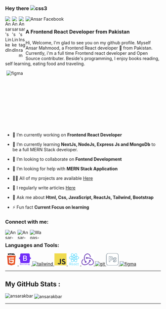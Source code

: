 <h3>Hey there <img src="https://media.giphy.com/media/hvRJCLFzcasrR4ia7z/giphy.gif" alt="css3" width="40" height="40"/></h3>

<a href="https://twitter.com/Ansarmahmoos298">
  <img align="left" alt="Ansar's LinkedIn" width="22px" src="https://github.com/WaqasArshad97/DiceGame/assets/140519770/9a5bf99d-7149-4004-938c-bb492c2c238c" alt="twiter-logo"/>
</a>

<a href="https://www.linkedin.com/in/ansar-mahmood-391225264/">
  <img align="left" alt="Ansar's LinkedIn" width="22px" src="https://cdn.worldvectorlogo.com/logos/linkedin-icon-2.svg" />
</a>

<a href="https://www.instagram.com/ansarmahmood298/">
  <img align="left" alt="Ansar's Instagram" width="22px" src="https://cdn.worldvectorlogo.com/logos/instagram-2016-5.svg" />
</a>

<a href="https://www.facebook.com/profile.php?id=100043843970921">
  <img align="left" alt="Ansar Facebook" height="22px" src="https://cdn.worldvectorlogo.com/logos/facebook-4.svg" />
</a>

<p align="left"> <img src="https://komarev.com/ghpvc/?username=AnsarAkbar&label=PROFILE+VIEWS" alt="" /> </p>

<h3>A Frontend React Developer from Pakistan</h3>

Hi, Welcome, I'm glad to see you on my github profile. Myself Ansar Mahmood, a Frontend React developer 🚀 from Pakistan. Currently, i'm a full time Frontend react developer and Open Source contributer. Beside's programming, I enjoy books reading, self learning, eating food and traveling.

<img align="right" src='https://github.com/AnsarAkbar/AnsarAkbar/assets/149039926/f43ef1ea-e96a-4c5e-8055-4891e7240762' alt="figma" width="500" height="200"/>

- 🔭 I’m currently working on **Frontend React Developer**

- 🌱 I’m currently learning **NextJs, NodeJs, Express Js and MongoDb** to be a full MERN Stack developer.

- 👯 I’m looking to collaborate on **Fontend Development**

- 🤝 I’m looking for help with **MERN Stack Application**

- 👨‍💻 All of my projects are available  [Here](https://github.com/AnsarAkbar)

- 📝 I regularly write articles  [Here](https://www.linkedin.com/in/ansar-mahmood-391225264/)

- 💬 Ask me about **Html, Css, JavaScript, ReactJs, Tailwind, Bootstrap**

- ⚡ Fun fact **Current Focus on learning**

<h3 align="left">Connect with me:</h3>
<p align="left">
<a href="https://www.linkedin.com/in/ansar-mahmood-391225264/" target="blank">
  <img align="left" src="https://raw.githubusercontent.com/rahuldkjain/github-profile-readme-generator/master/src/images/icons/Social/linked-in-alt.svg" alt="Ansar-link" height="30" width="40" />
</a>

  <a href="https://stackoverflow.com/users/24989315/ansar-mahmood-298" target="blank">
    <img align="left" src="https://raw.githubusercontent.com/rahuldkjain/github-profile-readme-generator/master/src/images/icons/Social/stack-overflow.svg" alt="Ansar-StackOverFlow" height="30" width="40" /></a>
    
<a href="https://www.instagram.com/ansarmahmood298/" target="blank">
  <img align="left" src="https://raw.githubusercontent.com/rahuldkjain/github-profile-readme-generator/master/src/images/icons/Social/instagram.svg" alt="Waqas-Instagram" height="30" width="40" />
</a>
</p>
</br>
<h3 align="left">Languages and Tools:</h3>
<p align="left"> 

  <a href="https://www.w3.org/html/" target="_blank" rel="noreferrer">
    <img src="https://raw.githubusercontent.com/devicons/devicon/master/icons/html5/html5-original-wordmark.svg" alt="html5" width="40" height="40"/> </a>

  <a href="https://getbootstrap.com/" target="_blank" rel="noreferrer"> 
      <img src="https://raw.githubusercontent.com/devicons/devicon/master/icons/bootstrap/bootstrap-plain-wordmark.svg" alt="bootstrap" width="40" height="40"/> </a>

  <a href="https://tailwindcss.com/" target="_blank" rel="noreferrer">
    <img src="https://www.vectorlogo.zone/logos/tailwindcss/tailwindcss-icon.svg" alt="tailwind" width="40" height="40"/> </a>

  <a href="https://developer.mozilla.org/en-US/docs/Web/JavaScript" target="_blank" rel="noreferrer">
    <img src="https://raw.githubusercontent.com/devicons/devicon/master/icons/javascript/javascript-original.svg" alt="javascript" width="40" height="40"/> </a>

  <a href="https://reactjs.org/" target="_blank" rel="noreferrer"> 
    <img src="https://raw.githubusercontent.com/devicons/devicon/master/icons/react/react-original-wordmark.svg" alt="react" width="40" height="40"/> </a>
  
  <!-- <a href="https://www.mongodb.com/" target="_blank" rel="noreferrer">
    <img src="https://raw.githubusercontent.com/devicons/devicon/master/icons/mongodb/mongodb-original-wordmark.svg" alt="mongodb" width="40" height="40"/> </a> -->
  
  <!-- <a href="https://www.microsoft.com/en-us/sql-server" target="_blank" rel="noreferrer">
    <img  src="https://www.svgrepo.com/show/303229/microsoft-sql-server-logo.svg" alt="mssql" width="40" height="40"/> </a>  -->
    
  <!-- <a href="https://www.mysql.com/" target="_blank" rel="noreferrer"> 
    <img src="https://raw.githubusercontent.com/devicons/devicon/master/icons/mysql/mysql-original-wordmark.svg" alt="mysql" width="40" height="40"/> </a> -->
  
  <!-- <a href="https://nodejs.org" target="_blank" rel="noreferrer">
    <img src="https://raw.githubusercontent.com/devicons/devicon/master/icons/nodejs/nodejs-original-wordmark.svg" alt="nodejs" width="40" height="40"/> </a> -->
     
  <!-- <a href="https://postman.com" target="_blank" rel="noreferrer">
    <img src="https://www.vectorlogo.zone/logos/getpostman/getpostman-icon.svg" alt="postman" width="40" height="40"/> </a> -->
  
  <a href="https://redux.js.org" target="_blank" rel="noreferrer">
    <img src="https://raw.githubusercontent.com/devicons/devicon/master/icons/redux/redux-original.svg" alt="redux" width="40" height="40"/> </a>
  
  <!-- <a href="https://firebase.google.com/" target="_blank" rel="noreferrer">
    <img src="https://www.vectorlogo.zone/logos/firebase/firebase-icon.svg" alt="firebase" width="40" height="40"/> </a> -->

  <a href="https://git-scm.com/" target="_blank" rel="noreferrer">
    <img  src="https://www.vectorlogo.zone/logos/git-scm/git-scm-icon.svg" alt="git" width="40" height="40"/> </a>

   <!-- <a href="https://azure.microsoft.com/en-in/" target="_blank" rel="noreferrer"> 
    <img src="https://www.vectorlogo.zone/logos/microsoft_azure/microsoft_azure-icon.svg" alt="azure" width="40" height="40"/> </a> -->
    
   <a href="https://www.photoshop.com/en" target="_blank" rel="noreferrer">
    <img src="https://raw.githubusercontent.com/devicons/devicon/master/icons/photoshop/photoshop-line.svg" alt="photoshop" width="40" height="40"/> </a>
    
   <a href="https://www.figma.com/" target="_blank" rel="noreferrer"> 
    <img src="https://www.vectorlogo.zone/logos/figma/figma-icon.svg" alt="figma" width="40" height="40"/> </a>

<hr/>

<h2> My GitHub Stats : </h2>
   
<img src="https://github-readme-stats.vercel.app/api/top-langs?username=ansarakbar&theme=dark&show_icons=true&locale=en&layout=compact" alt="ansarakbar" />

<img align="center" src="https://github-readme-stats.vercel.app/api?username=ansarakbar&theme=dark&show_icons=true&locale=en" alt="ansarakbar" />

<hr/>




